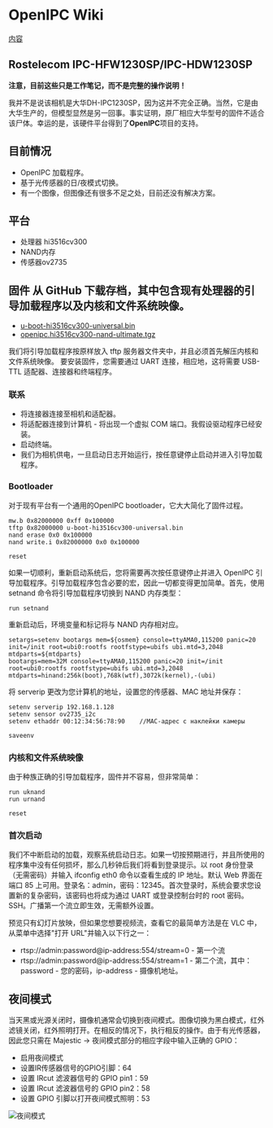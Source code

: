 # OpenIPC Wiki 
[内容](../README.md)

Rostelecom IPC-HFW1230SP/IPC-HDW1230SP 
--------------

**注意，目前这些只是工作笔记，而不是完整的操作说明！**

我并不是说该相机是大华DH-IPC1230SP，因为这并不完全正确。当然，它是由大华生产的，但模型显然是另一回事。事实证明，原厂相应大华型号的固件不适合该尸体。幸运的是，该硬件平台得到了**OpenIPC**项目的支持。

## 目前情况
- OpenIPC 加载程序。
- 基于光传感器的日/夜模式切换。
- 有一个图像，但图像还有很多不足之处，目前还没有解决方案。

## 平台
- 处理器 hi3516cv300
- NAND内存
- 传感器ov2735

## 固件 从 GitHub 下载存档，其中包含现有处理器的引导加载程序以及内核和文件系统映像。
- [u-boot-hi3516cv300-universal.bin](https://github.com/OpenIPC/firmware/releases/download/latest/u-boot-hi3516cv300-universal.bin)
- [openipc.hi3516cv300-nand-ultimate.tgz](https://github.com/OpenIPC/firmware/releases/download/latest/openipc.hi3516cv300-nand-ultimate.tgz)

我们将引导加载程序按原样放入 tftp 服务器文件夹中，并且必须首先解压内核和文件系统映像。  要安装固件，您需要通过 UART 连接，相应地，这将需要 USB-TTL 适配器、连接器和终端程序。

### 联系

- 将连接器连接至相机和适配器。
- 将适配器连接到计算机 - 将出现一个虚拟 COM 端口。我假设驱动程序已经安装。 
- 启动终端。 
- 我们为相机供电，一旦启动日志开始运行，按任意键停止启动并进入引导加载程序。

### Bootloader 
对于现有平台有一个通用的OpenIPC bootloader，它大大简化了固件过程。  
```
mw.b 0x82000000 0xff 0x100000
tftp 0x82000000 u-boot-hi3516cv300-universal.bin
nand erase 0x0 0x100000
nand write.i 0x82000000 0x0 0x100000

reset
```
如果一切顺利，重新启动系统后，您将需要再次按任意键停止并进入 OpenIPC 引导加载程序。引导加载程序包含必要的宏，因此一切都变得更加简单。首先，使用 setnand 命令将引导加载程序切换到 NAND 内存类型： 

```
run setnand
```
重新启动后，环境变量和标记将与 NAND 内存相对应。
```
setargs=setenv bootargs mem=${osmem} console=ttyAMA0,115200 panic=20 init=/init root=ubi0:rootfs rootfstype=ubifs ubi.mtd=3,2048 mtdparts=${mtdparts}
bootargs=mem=32M console=ttyAMA0,115200 panic=20 init=/init root=ubi0:rootfs rootfstype=ubifs ubi.mtd=3,2048 mtdparts=hinand:256k(boot),768k(wtf),3072k(kernel),-(ubi)
```
将 serverip 更改为您计算机的地址，设置您的传感器、MAC 地址并保存：
```
setenv serverip 192.168.1.128
setenv sensor ov2735_i2c
setenv ethaddr 00:12:34:56:78:90    //MAC-адрес с наклейки камеры

saveenv
```
### 内核和文件系统映像 
由于种族正确的引导加载程序，固件并不容易，但非常简单：
```
run uknand
run urnand

reset
```
### 首次启动
我们不中断启动的加载，观察系统启动日志。如果一切按预期进行，并且所使用的程序集中没有任何损坏，那么几秒钟后我们将看到登录提示。以 root 身份登录（无需密码）并输入 ifconfig eth0 命令以查看生成的 IP 地址。默认 Web 界面在端口 85 上可用。登录名：admin，密码：12345。首次登录时，系统会要求您设置新的复杂密码，该密码也将成为通过 UART 或登录控制台时的 root 密码。 SSH。广播第一个流立即生效，无需额外设置。

预览只有幻灯片放映，但如果您想要视频流，查看它的最简单方法是在 VLC 中，从菜单中选择"打开 URL"并输入以下行之一：

- rtsp://admin:password@ip-address:554/stream=0 - 第一个流
- rtsp://admin:password@ip-address:554/stream=1 - 第二个流，其中：password - 您的密码，ip-address - 摄像机地址。

## 夜间模式 
当天黑或光源关闭时，摄像机通常会切换到夜间模式。图像切换为黑白模式，红外滤镜关闭，红外照明打开。在相反的情况下，执行相反的操作。由于有光传感器，因此您只需在 Majestic -> 夜间模式部分的相应字段中输入正确的 GPIO：

- 启用夜间模式
- 设置IR传感器信号的GPIO引脚：64
- 设置 IRcut 滤波器信号的 GPIO pin1：59
- 设置 IRcut 滤波器信号的 GPIO pin2：58
- 设置 GPIO 引脚以打开夜间模式照明：53

![夜间模式](https://mixatronik.ru/wp-content/uploads/2023/02/2023-02-25_15-47-50.png)

